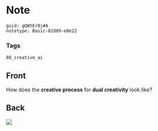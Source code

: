 # Note
```
guid: gQWtEr0j#A
notetype: Basic-02d89-e0e22
```

### Tags
```
08_creative_ai
```

## Front
How does the <b>creative process</b> for <b>dual creativity</b>
look like?

## Back
<img src="paste-29945f5ba5df183ec5160d406fe4391dc3e14b2f.jpg">
